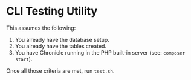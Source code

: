 # CLI Testing Utility

This assumes the following:

1. You already have the database setup.
2. You already have the tables created.
3. You have Chronicle running in the PHP built-in server (see: `composer start`).

Once all those criteria are met, run `test.sh`.
